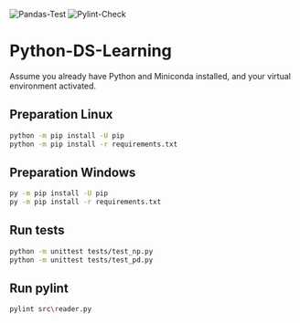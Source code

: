 
![Pandas-Test](https://github.com/awilliamson1889/Python-DS-Learning/workflows/Pandas-Test/badge.svg)
![Pylint-Check](https://github.com/awilliamson1889/Python-DS-Learning/workflows/Pylint-Check/badge.svg)

# Python-DS-Learning
 
Assume you already have Python and Miniconda installed, and your virtual environment activated.
## Preparation Linux

```bash
python -m pip install -U pip
python -m pip install -r requirements.txt
```

## Preparation Windows

```bash
py -m pip install -U pip
py -m pip install -r requirements.txt
```

## Run tests
```bash
python -m unittest tests/test_np.py
python -m unittest tests/test_pd.py
```
## Run pylint
```bash
pylint src\reader.py
```
